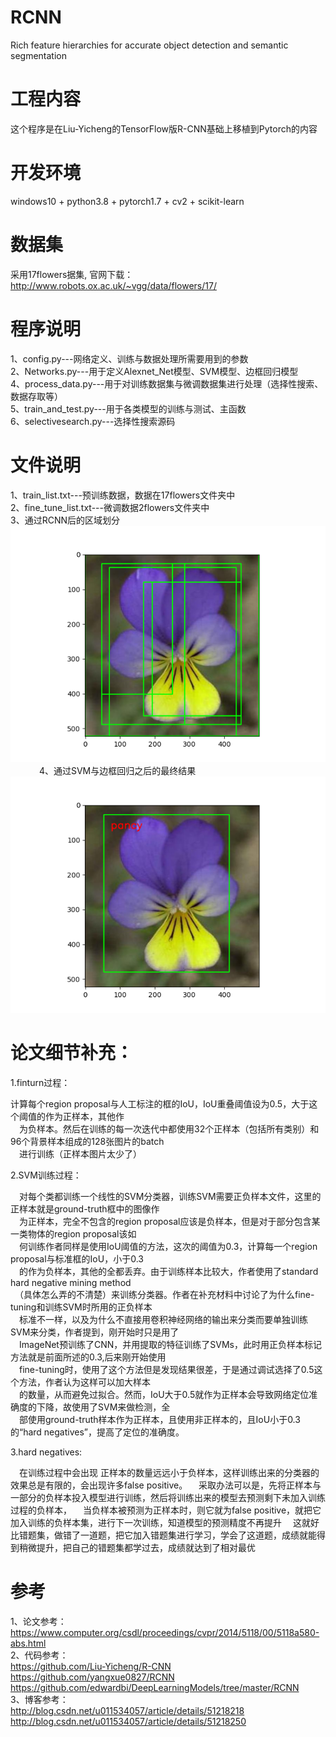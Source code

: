 # RCNN 
Rich feature hierarchies for accurate object detection and semantic segmentation   

# 工程内容
这个程序是在Liu-Yicheng的TensorFlow版R-CNN基础上移植到Pytorch的内容

# 开发环境  
windows10 + python3.8 + pytorch1.7 + cv2 + scikit-learn    

# 数据集
采用17flowers据集, 官网下载：http://www.robots.ox.ac.uk/~vgg/data/flowers/17/  

# 程序说明   
1、config.py---网络定义、训练与数据处理所需要用到的参数      
2、Networks.py---用于定义Alexnet_Net模型、SVM模型、边框回归模型   
4、process_data.py---用于对训练数据集与微调数据集进行处理（选择性搜索、数据存取等）    
5、train_and_test.py---用于各类模型的训练与测试、主函数     
6、selectivesearch.py---选择性搜索源码       


# 文件说明   
1、train_list.txt---预训练数据，数据在17flowers文件夹中         
2、fine_tune_list.txt---微调数据2flowers文件夹中       
3、通过RCNN后的区域划分                   
![RCNN_1](https://github.com/qew21/RCNN-pytorch/blob/master/result/Figure_4-1.png)    
　　　
4、通过SVM与边框回归之后的最终结果      
![RCNN_2](https://github.com/qew21/RCNN-pytorch/blob/master/result/Figure_4-2.png)                     


# 论文细节补充：
1.finturn过程：
      
  计算每个region proposal与人工标注的框的IoU，IoU重叠阈值设为0.5，大于这个阈值的作为正样本，其他作     
　为负样本。然后在训练的每一次迭代中都使用32个正样本（包括所有类别）和96个背景样本组成的128张图片的batch    
　进行训练（正样本图片太少了）      

2.SVM训练过程：
          
　对每个类都训练一个线性的SVM分类器，训练SVM需要正负样本文件，这里的正样本就是ground-truth框中的图像作    
　为正样本，完全不包含的region proposal应该是负样本，但是对于部分包含某一类物体的region proposal该如  
　何训练作者同样是使用IoU阈值的方法，这次的阈值为0.3，计算每一个region proposal与标准框的IoU，小于0.3   
　的作为负样本，其他的全都丢弃。由于训练样本比较大，作者使用了standard hard negative mining method   
　（具体怎么弄的不清楚）来训练分类器。作者在补充材料中讨论了为什么fine-tuning和训练SVM时所用的正负样本   
　标准不一样，以及为什么不直接用卷积神经网络的输出来分类而要单独训练SVM来分类，作者提到，刚开始时只是用了   
　ImageNet预训练了CNN，并用提取的特征训练了SVMs，此时用正负样本标记方法就是前面所述的0.3,后来刚开始使用   
　fine-tuning时，使用了这个方法但是发现结果很差，于是通过调试选择了0.5这个方法，作者认为这样可以加大样本   
　的数量，从而避免过拟合。然而，IoU大于0.5就作为正样本会导致网络定位准确度的下降，故使用了SVM来做检测，全    
　部使用ground-truth样本作为正样本，且使用非正样本的，且IoU小于0.3的“hard negatives”，提高了定位的准确度。  

 3.hard negatives:    

　在训练过程中会出现 正样本的数量远远小于负样本，这样训练出来的分类器的效果总是有限的，会出现许多false positive。
　采取办法可以是，先将正样本与一部分的负样本投入模型进行训练，然后将训练出来的模型去预测剩下未加入训练过程的负样本，
　当负样本被预测为正样本时，则它就为false positive，就把它加入训练的负样本集，进行下一次训练，知道模型的预测精度不再提升
　这就好比错题集，做错了一道题，把它加入错题集进行学习，学会了这道题，成绩就能得到稍微提升，把自己的错题集都学过去，成绩就达到了相对最优
         

# 参考   
1、论文参考：        
   https://www.computer.org/csdl/proceedings/cvpr/2014/5118/00/5118a580-abs.html          
2、代码参考：     
   https://github.com/Liu-Yicheng/R-CNN
   https://github.com/yangxue0827/RCNN     
   https://github.com/edwardbi/DeepLearningModels/tree/master/RCNN          
3、博客参考：       
   http://blog.csdn.net/u011534057/article/details/51218218        
   http://blog.csdn.net/u011534057/article/details/51218250        
